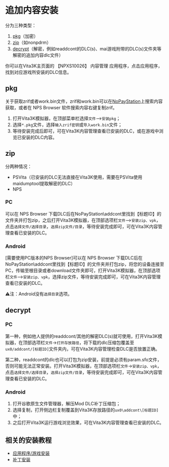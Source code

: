 # 追加内容安装
分为三种类型：
1. [pkg](http:///croden1999.github.io/Vita3K-quick-guide/README_ADDCONT#pkg)（加密）
2. [zip](http://croden1999.github.io/Vita3K-quick-guide/README_ADDCONT#zip)（如nonpdrm）
3. [decrypt](http://croden1999.github.io/Vita3K-quick-guide/README_ADDCONT#decrypt)（解密，例如readdcont的DLC(s)、mai游戏附带的DLC(s)文件夹等解密的追加内容dlc文件）

你可以在Vita3K主页面的 【NPXS10026】 内容管理 应用程序，点击应用程序，找到对应游戏所安装的DLC信息。

## pkg
关于获取zrif或者work.bin文件，zrif和work.bin可以在[NoPayStation](https://nopaystation.com)上搜索内容获取，或者在 NPS Browser 软件搜索内容右键复制zrif。

1. 打开Vita3K模拟器，在顶部菜单栏选择`文件`——>`安装pkg`；
2. 选择`*.pkg`文件，选择`输入zrif密钥`或`导入work.bin`文件；
3. 等待安装完成后即可，可在Vita3K内容管理查看已安装的DLC，或在游戏中浏览已安装的DLC内容。

## zip
分两种情况：
- PSVita（已安装的DLC无法直接在Vita3K使用，需要在PSVita使用maidumptool提取解密的DLC）
- NPS
### PC
可以在 NPS Browser 下载DLC后在NoPayStation\addcont里找到【标题ID】的文件夹并打包zip，之后打开Vita3K模拟器，在顶部选项栏`文件`——>`安装zip、vpk`，点击`选择文件/选择目录`，`选择zip文件/目录`，等待安装完成即可，可在Vita3K内容管理查看已安装的DLC。

### Android
[需要使用PC版本的NPS Browser]可以在 NPS Browser 下载DLC后在NoPayStation\addcont里找到【标题ID】的文件夹并打包zip，将您的设备连接至PC，传输至根目录或者download文件夹即可，打开Vita3K模拟器，在顶部选项栏`文件`——>`安装zip、vpk`，选择zip文件，等待安装完成即可，可在Vita3K内容管理查看已安装的DLC。

⚠注：Android没有`选择目录`选项。

## decrypt
### PC
第一种，例如他人提供的readdcont/其他的解密DLC(s)就可使用，打开Vita3K模拟器，在顶部选项栏`文件`→`打开存放路径`，将下载的dlc压缩包覆盖至`ux0/addcont/[标题ID]`文件夹内，可在Vita3K内容管理检查DLC是否放置正确。

第二种，readdcont的dlc也可以打包为zip安装，前提是必须有param.sfo文件，否则可能无法正常安装。打开Vita3K模拟器，在顶部选项栏`文件`→`安装zip、vpk`，点击`选择文件/选择目录`，`选择zip文件/目录`，等待安装完成即可，可在Vita3K内容管理查看已安装的DLC。

### Android
1. 打开谷歌原生文件管理器，解压Mod DLC补丁压缩包；
2. 选择复制，打开侧边栏复制覆盖到Vita3K存放路径的`ux0\addcont\[标题ID]`中；
3. 之后打开Vita3K运行游戏浏览效果，可在Vita3K内容管理查看已安装的DLC。

## 相关的安装教程
- [应用程序/游戏安装](http://croden1999.github.io/Vita3K-quick-guide/README_APP)
- [补丁安装](http://croden1999.github.io/Vita3K-quick-guide/README_PATCH)
